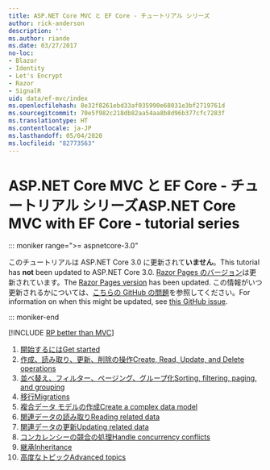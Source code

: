 ```yaml
---
title: ASP.NET Core MVC と EF Core - チュートリアル シリーズ
author: rick-anderson
description: ''
ms.author: riande
ms.date: 03/27/2017
no-loc:
- Blazor
- Identity
- Let's Encrypt
- Razor
- SignalR
uid: data/ef-mvc/index
ms.openlocfilehash: 8e32f8261ebd33af035990e68031e3bf2719761d
ms.sourcegitcommit: 70e5f982c218db82aa54aa8b8d96b377cfc7283f
ms.translationtype: HT
ms.contentlocale: ja-JP
ms.lasthandoff: 05/04/2020
ms.locfileid: "82773563"
---
```

# <a name="aspnet-core-mvc-with-ef-core---tutorial-series"></a><span data-ttu-id="6ef68-102">ASP.NET Core MVC と EF Core - チュートリアル シリーズ</span><span class="sxs-lookup"><span data-stu-id="6ef68-102">ASP.NET Core MVC with EF Core - tutorial series</span></span>

::: moniker range=">= aspnetcore-3.0"

<span data-ttu-id="6ef68-103">このチュートリアルは ASP.NET Core 3.0 に更新されて**いません**。</span><span class="sxs-lookup"><span data-stu-id="6ef68-103">This tutorial has **not** been updated to ASP.NET Core 3.0.</span></span> <span data-ttu-id="6ef68-104">[Razor Pages のバージョン](xref:data/ef-rp/intro)は更新されています。</span><span class="sxs-lookup"><span data-stu-id="6ef68-104">The [Razor Pages version](xref:data/ef-rp/intro) has been updated.</span></span> <span data-ttu-id="6ef68-105">この情報がいつ更新されるかについては、[こちらの GitHub の問題](https://github.com/dotnet/AspNetCore.Docs/issues/13920)を参照してください。</span><span class="sxs-lookup"><span data-stu-id="6ef68-105">For information on when this might be updated, see [this GitHub issue](https://github.com/dotnet/AspNetCore.Docs/issues/13920).</span></span>

::: moniker-end

[!INCLUDE [RP better than MVC](../../includes/RP-EF/rp-over-mvc.md)]

1. [<span data-ttu-id="6ef68-106">開始するには</span><span class="sxs-lookup"><span data-stu-id="6ef68-106">Get started</span></span>](xref:data/ef-mvc/intro)
1. [<span data-ttu-id="6ef68-107">作成、読み取り、更新、削除の操作</span><span class="sxs-lookup"><span data-stu-id="6ef68-107">Create, Read, Update, and Delete operations</span></span>](xref:data/ef-mvc/crud)
1. [<span data-ttu-id="6ef68-108">並べ替え、フィルター、ページング、グループ化</span><span class="sxs-lookup"><span data-stu-id="6ef68-108">Sorting, filtering, paging, and grouping</span></span>](xref:data/ef-mvc/sort-filter-page)
1. [<span data-ttu-id="6ef68-109">移行</span><span class="sxs-lookup"><span data-stu-id="6ef68-109">Migrations</span></span>](xref:data/ef-mvc/migrations)
1. [<span data-ttu-id="6ef68-110">複合データ モデルの作成</span><span class="sxs-lookup"><span data-stu-id="6ef68-110">Create a complex data model</span></span>](xref:data/ef-mvc/complex-data-model)
1. [<span data-ttu-id="6ef68-111">関連データの読み取り</span><span class="sxs-lookup"><span data-stu-id="6ef68-111">Reading related data</span></span>](xref:data/ef-mvc/read-related-data)
1. [<span data-ttu-id="6ef68-112">関連データの更新</span><span class="sxs-lookup"><span data-stu-id="6ef68-112">Updating related data</span></span>](xref:data/ef-mvc/update-related-data)
1. [<span data-ttu-id="6ef68-113">コンカレンシーの競合の処理</span><span class="sxs-lookup"><span data-stu-id="6ef68-113">Handle concurrency conflicts</span></span>](xref:data/ef-mvc/concurrency)
1. [<span data-ttu-id="6ef68-114">継承</span><span class="sxs-lookup"><span data-stu-id="6ef68-114">Inheritance</span></span>](xref:data/ef-mvc/inheritance)
1. [<span data-ttu-id="6ef68-115">高度なトピック</span><span class="sxs-lookup"><span data-stu-id="6ef68-115">Advanced topics</span></span>](xref:data/ef-mvc/advanced)
